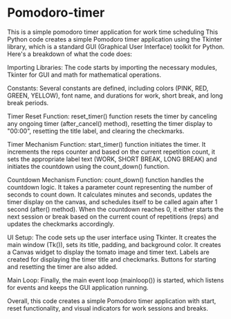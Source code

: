 # Pomodoro-timer
This is a simple pomodoro timer application for work time scheduling
This Python code creates a simple Pomodoro timer application using the Tkinter library, which is a standard GUI (Graphical User Interface) toolkit for Python. Here's a breakdown of what the code does:

Importing Libraries: The code starts by importing the necessary modules, Tkinter for GUI and math for mathematical operations.

Constants: Several constants are defined, including colors (PINK, RED, GREEN, YELLOW), font name, and durations for work, short break, and long break periods.

Timer Reset Function: reset_timer() function resets the timer by canceling any ongoing timer (after_cancel() method), resetting the timer display to "00:00", resetting the title label, and clearing the checkmarks.

Timer Mechanism Function: start_timer() function initiates the timer. It increments the reps counter and based on the current repetition count, it sets the appropriate label text (WORK, SHORT BREAK, LONG BREAK) and initiates the countdown using the count_down() function.

Countdown Mechanism Function: count_down() function handles the countdown logic. It takes a parameter count representing the number of seconds to count down. It calculates minutes and seconds, updates the timer display on the canvas, and schedules itself to be called again after 1 second (after() method). When the countdown reaches 0, it either starts the next session or break based on the current count of repetitions (reps) and updates the checkmarks accordingly.

UI Setup: The code sets up the user interface using Tkinter. It creates the main window (Tk()), sets its title, padding, and background color. It creates a Canvas widget to display the tomato image and timer text. Labels are created for displaying the timer title and checkmarks. Buttons for starting and resetting the timer are also added.

Main Loop: Finally, the main event loop (mainloop()) is started, which listens for events and keeps the GUI application running.

Overall, this code creates a simple Pomodoro timer application with start, reset functionality, and visual indicators for work sessions and breaks.
